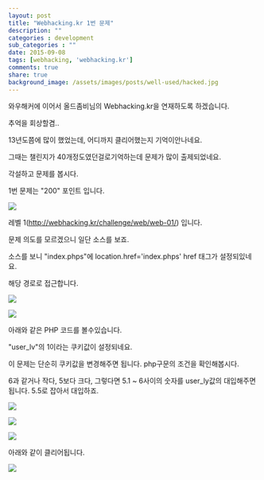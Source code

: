 ```yaml
---
layout: post
title: "Webhacking.kr 1번 문제"
description: ""
categories : development
sub_categories : ""
date: 2015-09-08
tags: [webhacking, 'webhacking.kr']
comments: true
share: true
background_image: /assets/images/posts/well-used/hacked.jpg
---
```


와우해커에 이어서 올드좀비님의 Webhacking.kr을 연재하도록 하겠습니다.

추억을 회상할겸..

  

13년도쯤에 많이 했었는데, 어디까지 클리어했는지 기억이안나네요.

그때는 챌린지가 40개정도였던걸로기억하는데 문제가 많이 출제되었네요.

각설하고 문제를 봅시다.

  

1번 문제는 "200" 포인트 입니다.  

  

![](/assets/images/posts/84/22019C4655EEBA750542D4.PNG)

  

  

레벨 1(http://webhacking.kr/challenge/web/web-01/) 입니다.

문제 의도를 모르겠으니 일단 소스를 보죠.

소스를 보니 "index.phps"에 location.href='index.phps' href 태그가 설정되있네요.

해당 경로로 접근합니다.

  

  

![](/assets/images/posts/84/221A744A55EEBAC1342F70.PNG)

  

![](/assets/images/posts/84/214B5F3855EEBAFE179BF4.PNG)

  

  

아래와 같은 PHP 코드를 볼수있습니다.

  

  

"user_lv"의 1이라는 쿠키값이 설정되네요.

이 문제는 단순히 쿠키값을 변경해주면 됩니다. php구문의 조건을 확인해봅시다.

  

  

  

6과 같거나 작다, 5보다 크다, 그렇다면 5.1 ~ 6사이의 숫자를 user_ly값의 대입해주면됩니다. 5.5로 잡아서 대입하죠.

  

  

![](/assets/images/posts/84/2315713D55EEBF7B2921EC.PNG)

  

  

![](/assets/images/posts/84/25103A3455EEBF6A2F33E2.PNG)

  

  

![](/assets/images/posts/84/2135A83855EEBB412A612C.PNG)

아래와 같이 클리어됩니다.

  

  

![](/assets/images/posts/84/23265F3B55EEBF8E09AFCF.PNG)

  

  

